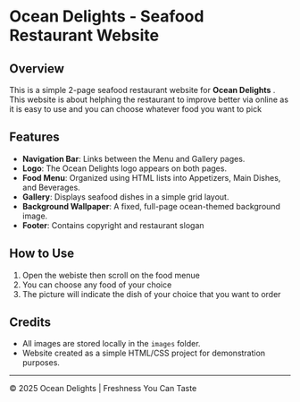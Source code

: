 # Ocean Delights - Seafood Restaurant Website

## Overview
This is a simple 2-page seafood restaurant website for **Ocean Delights** . This website is about helphing the restaurant to improve better via online as it is easy to use and you can choose whatever food you want to pick

## Features
- **Navigation Bar**: Links between the Menu and Gallery pages.
- **Logo**: The Ocean Delights logo appears on both pages.
- **Food Menu**: Organized using HTML lists into Appetizers, Main Dishes, and Beverages.
- **Gallery**: Displays seafood dishes in a simple grid layout.
- **Background Wallpaper**: A fixed, full-page ocean-themed background image.
- **Footer**: Contains copyright and restaurant slogan

## How to Use
1. Open the webiste then scroll on the food menue
2. You can choose any food of your choice
3. The picture will indicate the dish of your choice that you want to order

## Credits
- All images are stored locally in the `images` folder.
- Website created as a simple HTML/CSS project for demonstration purposes.

---
© 2025 Ocean Delights | Freshness You Can Taste
